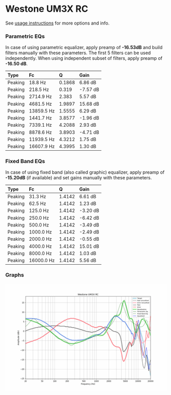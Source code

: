 # Westone UM3X RC
See [usage instructions](https://github.com/jaakkopasanen/AutoEq#usage) for more options and info.

### Parametric EQs
In case of using parametric equalizer, apply preamp of **-16.53dB** and build filters manually
with these parameters. The first 5 filters can be used independently.
When using independent subset of filters, apply preamp of **-16.50 dB**.

| Type    | Fc         |      Q | Gain     |
|:--------|:-----------|:-------|:---------|
| Peaking | 18.8 Hz    | 0.1868 | 6.86 dB  |
| Peaking | 218.5 Hz   | 0.319  | -7.57 dB |
| Peaking | 2714.9 Hz  | 2.383  | 5.57 dB  |
| Peaking | 4681.5 Hz  | 1.9897 | 15.68 dB |
| Peaking | 13859.5 Hz | 1.5555 | 6.29 dB  |
| Peaking | 1441.7 Hz  | 3.8577 | -1.96 dB |
| Peaking | 7339.1 Hz  | 4.2088 | 2.93 dB  |
| Peaking | 8878.6 Hz  | 3.8903 | -4.71 dB |
| Peaking | 11939.5 Hz | 4.3212 | 1.75 dB  |
| Peaking | 16607.9 Hz | 4.3995 | 1.30 dB  |

### Fixed Band EQs
In case of using fixed band (also called graphic) equalizer, apply preamp of **-15.20dB**
(if available) and set gains manually with these parameters.

| Type    | Fc         |      Q | Gain     |
|:--------|:-----------|:-------|:---------|
| Peaking | 31.3 Hz    | 1.4142 | 6.61 dB  |
| Peaking | 62.5 Hz    | 1.4142 | 1.23 dB  |
| Peaking | 125.0 Hz   | 1.4142 | -3.20 dB |
| Peaking | 250.0 Hz   | 1.4142 | -6.42 dB |
| Peaking | 500.0 Hz   | 1.4142 | -3.49 dB |
| Peaking | 1000.0 Hz  | 1.4142 | -2.49 dB |
| Peaking | 2000.0 Hz  | 1.4142 | -0.55 dB |
| Peaking | 4000.0 Hz  | 1.4142 | 15.01 dB |
| Peaking | 8000.0 Hz  | 1.4142 | 1.03 dB  |
| Peaking | 16000.0 Hz | 1.4142 | 5.56 dB  |

### Graphs
![](./Westone%20UM3X%20RC.png)